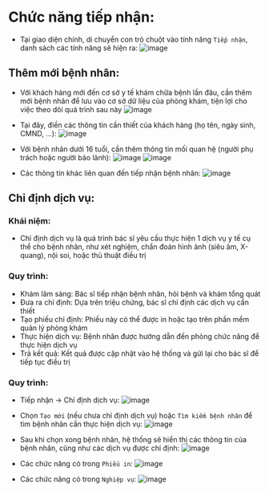 # Chức năng tiếp nhận:
- Tại giao diện chính, di chuyển con trỏ chuột vào tính năng `Tiếp nhận`, danh sách các tính năng sẽ hiện ra:
![image](https://github.com/user-attachments/assets/b6e01b0b-3647-4eab-967f-fe7ea50aa921)

## Thêm mới bệnh nhân:
- Với khách hàng mới đến cơ sở y tế khám chữa bệnh lần đâu, cần thêm mới bệnh nhân để lưu vào cơ sở dữ liệu của phòng khám, tiện lợi cho việc theo dõi quá trình sau này
![image](https://github.com/user-attachments/assets/18c2831d-1f6b-42c8-95c0-2315e0a90413)

- Tại đây, điền các thông tin cần thiết của khách hàng (họ tên, ngày sinh, CMND, ...):
![image](https://github.com/user-attachments/assets/6922db17-f088-435d-985d-833c8b536127)

- Với bệnh nhân dưới 16 tuổi, cần thêm thông tin mối quan hệ (người phụ trách hoặc người bảo lãnh):
![image](https://github.com/user-attachments/assets/1426ca74-cb69-4289-8c12-ab5c6b68efe9)
![image](https://github.com/user-attachments/assets/859ad519-c008-4aba-a793-a020c208e310)

- Các thông tin khác liên quan đến tiếp nhận bệnh nhân:
![image](https://github.com/user-attachments/assets/4f729f74-ea06-43ec-8818-1c763398dc87)

## Chỉ định dịch vụ: 
### Khái niệm: 
- Chỉ định dịch vụ là quá trình bác sĩ yêu cầu thực hiện 1 dịch vụ y tế cụ thể cho bệnh nhân, như xét nghiệm, chẩn đoán hình ảnh (siêu âm, X-quang), nội soi, hoặc thủ thuật điều trị
### Quy trình:
- Khám lâm sàng: Bác sĩ tiếp nhận bệnh nhân, hỏi bệnh và khám tổng quát
- Đưa ra chỉ định: Dựa trên triệu chứng, bác sĩ chỉ định các dịch vụ cần thiết
- Tạo phiếu chỉ định: Phiếu này có thể được in hoặc tạo trên phần mềm quản lý phòng khám
- Thực hiện dịch vụ: Bệnh nhân được hướng dẫn đến phòng chức năng để thực hiện dịch vụ
- Trả kết quả: Kết quả được cập nhật vào hệ thống và gửi lại cho bác sĩ để tiếp tục điều trị

### Quy trình:
- Tiếp nhận -> Chỉ định dịch vụ:
![image](https://github.com/user-attachments/assets/dfdeb123-100d-43b4-8f39-ec3cc6ecbda0)

- Chọn `Tạo mới` (nếu chưa chỉ định dịch vụ) hoặc `Tìm kiếm bệnh nhân` để tìm bệnh nhân cần thực hiện dịch vụ:
![image](https://github.com/user-attachments/assets/7dbb0e8a-252e-40ee-b468-1a08127125a9)

- Sau khi chọn xong bệnh nhân, hệ thống sẽ hiển thị các thông tin của bệnh nhân, cũng như các dịch vụ được chỉ định:
![image](https://github.com/user-attachments/assets/cfc0ff44-7649-4fd8-b0ae-a382ab5ed731)

- Các chức năng có trong `Phiếu in`:
![image](https://github.com/user-attachments/assets/aa39a1c1-3b03-4289-a2f1-da64c21fde38)

- Các chức năng có trong `Nghiệp vụ`:
![image](https://github.com/user-attachments/assets/ebf2f558-470b-4575-b4c7-75c3121da3e7)

 

